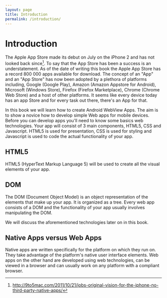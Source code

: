 ```yaml
---
layout: page
title: Introduction
permalink: /introduction/
---
```


# Introduction

The Apple App Store made its debut on
July on the iPhone 2 and has not looked back since[^ftnt]. To say that the App Store
has been a success is an understatement. As of the date of writing
this book the Apple App Store has a record 800 000 apps available
for download. The concept of an "App" and an "App Store" has now
been adopted by a plethora of platforms including, Google (Google
Play), Amazon (Amazon Appstore for Android), Microsoft (Windows
Store), Firefox (Firefox Marketplace), Chrome (Chrome Web Store) and
a host of other platforms. It seems like every device today has an
app Store and for every task out there, there's an App for
that.

In this book we will learn how to create Android WebView Apps. The aim is
to show a novice how to develop simple Web apps for mobile
devices. Before you can develop apps you'll need to know some
basics web technologies. Your app will consist of 3 main
components, HTML5, CSS and Javascript. HTML5 is used for
presentation, CSS is used for styling and Javascript is used to
code the actual functionality of your app.

## HTML5

HTML5 (HyperText Markup Language 5) will be used to create all the visual elements of your app.

## DOM

The DOM (Document Object Model) is an object representation of the
elements that make up your app. It is organized as a tree. Every
web app consists of a DOM and the functionality of your app
usually involves manipulating the DOM.

We will discuss the aforementioned technologies later on in this
book.

## Native Apps versus Web Apps

Native apps are written specifically for the platform on which
they run on. They take advantage of the platform's native user
interface elements. Web apps on the other hand are developed using
web technologies, can be viewed in a browser and can usually work
on any platform with a compliant browser.

[^ftnt]: <http://9to5mac.com/2011/10/21/jobs-original-vision-for-the-iphone-no-third-party-native-apps/>